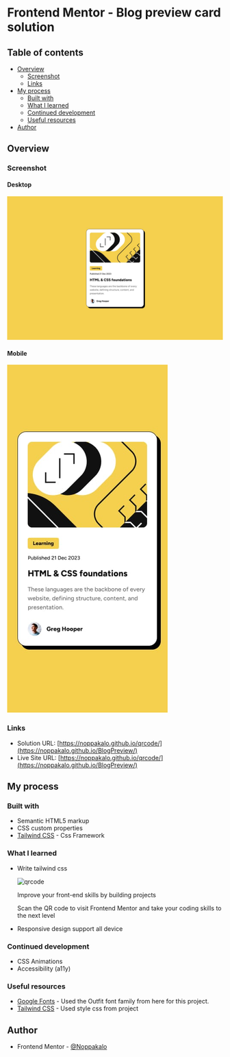 # Frontend Mentor - Blog preview card solution

## Table of contents

-   [Overview](#overview)
    -   [Screenshot](#screenshot)
    -   [Links](#links)
-   [My process](#my-process)
    -   [Built with](#built-with)
    -   [What I learned](#what-i-learned)
    -   [Continued development](#continued-development)
    -   [Useful resources](#useful-resources)
-   [Author](#author)

## Overview

### Screenshot

#### Desktop

![Desktop Screenshot](./design/desktop-design.jpg)

#### Mobile

![Mobile Screenshot](./design/mobile-design.jpg)

### Links

-   Solution URL: [https://noppakalo.github.io/qrcode/](https://noppakalo.github.io/BlogPreview/)
-   Live Site URL: [https://noppakalo.github.io/qrcode/](https://noppakalo.github.io/BlogPreview/)

## My process

### Built with

-   Semantic HTML5 markup
-   CSS custom properties
-   [Tailwind CSS](https://tailwindcss.com/) - Css Framework

### What I learned

-   Write tailwind css

      <div class="container flex items-center justify-center h-svh">
          <div class="card">
              <img src="/image-qr-code.png" class="rounded-[10px]" alt="qrcode" />
              <div class="flex flex-col gap-4">
                  <p class="text-preset1 text-center">
                      Improve your front-end skills by building projects
                  </p>
                  <p class="text-preset2 text-center">
                      Scan the QR code to visit Frontend Mentor and take your
                      coding skills to the next level
                  </p>
              </div>
          </div>
      </div>

-   Responsive design support all device

### Continued development

-   CSS Animations
-   Accessibility (a11y)

### Useful resources

-   [Google Fonts](https://fonts.google.com/) - Used the Outfit font family from here for this project.
-   [Tailwind CSS](https://tailwindcss.com) - Used style css from project

## Author

-   Frontend Mentor - [@Noppakalo](https://www.frontendmentor.io/profile/Noppakalo)
